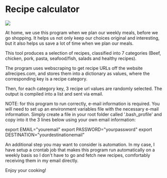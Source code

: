 # Recipe calculator

<img src="https://static01.nyt.com/images/2017/09/25/dining/bonebrothchickenstock/bonebrothchickenstock-articleLarge.jpg">

At home, we use this program when we plan our weekly meals, before we go shopping. It helps us not only keep our choices original and interesting, but it also helps us save a lot of time when we plan our meals. 


This tool produces a selection of recipes, classified into 7 categories (Beef, chicken, pork, pasta, seafood/fish, salads and healthy recipes). 

The program uses webscraping to get recipe URLs off the website allrecipes.com, and stores them into a dictionary as values, where the corresponding key is a recipe category. 

Then, for each category key, 3 recipe url values are randomly selected. The output is compiled into a list and sent via email. 

NOTE: for this program to run correctly, e-mail information is required. You will need to set up an environment variables file with the necessary e-mail information. 
Simply create a file in your root folder called '.bash_profile' and copy into it the 3 lines below using your own email information:
 
export EMAIL="youremail"
export PASSWORD="yourpassword"
export DESTINATION="yourdestinationemail" 

An additional step you may want to consider is automation. In my case, I have setup a crontab job that makes this program run automatically on a weekly basis so I don't have to go and fetch new recipes, comfortably receiving them in my email directly. 

Enjoy your cooking! 
